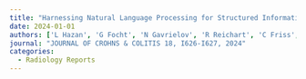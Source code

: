 ```yaml
---
title: "Harnessing Natural Language Processing for Structured Information Extraction from Radiology Reports in Crohn's Disease: A Nationwide Study From the epi-IIRN"
date: 2024-01-01
authors: ['L Hazan', 'G Focht', 'N Gavrielov', 'R Reichart', 'C Friss', 'RC Kuint', 'D Turner', 'M Freiman']
journal: "JOURNAL OF CROHNS & COLITIS 18, I626-I627, 2024"
categories: 
  - Radiology Reports
---
```

    